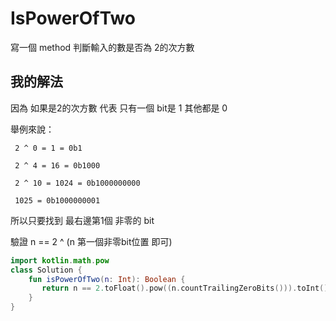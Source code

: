 # IsPowerOfTwo

 寫一個 method 判斷輸入的數是否為 2的次方數
 
## 我的解法

因為 如果是2的次方數 代表 只有一個 bit是 1 其他都是 0

舉例來說： 
         
     2 ^ 0 = 1 = 0b1

     2 ^ 4 = 16 = 0b1000
     
     2 ^ 10 = 1024 = 0b1000000000

     1025 = 0b1000000001

所以只要找到 最右邊第1個 非零的 bit

驗證 n ==  2 ^ (n 第一個非零bit位置 即可)

```kotlin
import kotlin.math.pow
class Solution {
    fun isPowerOfTwo(n: Int): Boolean {
       return n == 2.toFloat().pow((n.countTrailingZeroBits())).toInt()
    }
}
```